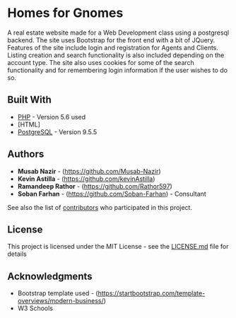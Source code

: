 # Homes for Gnomes
A real estate website made for a Web Development class using a postgresql backend. The site uses Bootstrap for the front end with a bit of JQuery.
Features of the site include login and registration for Agents and Clients. Listing creation and search functionality is also included depending on the account type.
The site also uses cookies for some of the search functionality and for remembering login information if the user wishes to do so.
## Built With

* [PHP](http://www.php.net/) - Version 5.6 used
* [HTML]
* [PostgreSQL](https://www.postgresql.org/) - Version 9.5.5

## Authors

* **Musab Nazir** - (https://github.com/Musab-Nazir)
* **Kevin Astilla** - (https://github.com/kevinAstilla)
* **Ramandeep Rathor** - (https://github.com/Rathor597)
* **Soban Farhan** - (https://github.com/Soban-Farhan) - Consultant

See also the list of [contributors](https://github.com/Musab-Nazir/HomesForGnomes/graphs/contributors) who participated in this project.

## License

This project is licensed under the MIT License - see the [LICENSE.md](LICENSE.md) file for details

## Acknowledgments

* Bootstrap template used - (https://startbootstrap.com/template-overviews/modern-business/)
* W3 Schools
